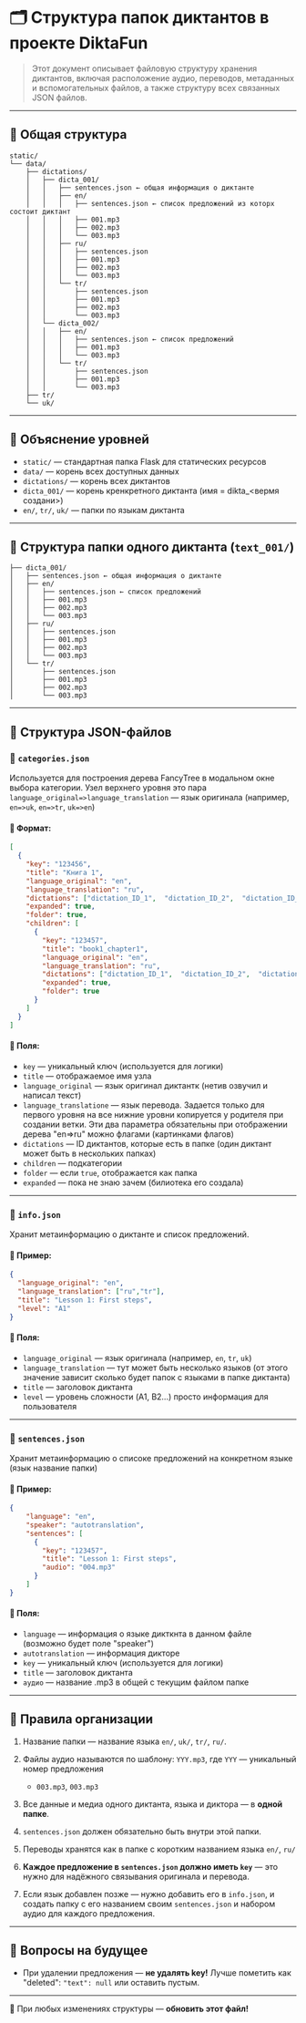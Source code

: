# 🗂️ Структура папок диктантов в проекте DiktaFun

> Этот документ описывает файловую структуру хранения диктантов, включая расположение аудио, переводов, метаданных и вспомогательных файлов, а также структуру всех связанных JSON файлов.

---

## 📁 Общая структура

```plaintext
static/
└── data/
    ├── dictations/
    │   ├── dicta_001/
    │   │   ├── sentences.json ← общая информация о диктанте
    │   │   ├── en/
    │   │   │   ├── sentences.json ← список предложений из которх состоит диктант
    │   │   │   ├── 001.mp3
    │   │   │   ├── 002.mp3
    │   │   │   └── 003.mp3
    │   │   ├── ru/
    │   │   │   ├── sentences.json
    │   │   │   ├── 001.mp3
    │   │   │   ├── 002.mp3
    │   │   │   └── 003.mp3
    │   │   └── tr/
    │   │       ├── sentences.json
    │   │       ├── 001.mp3
    │   │       ├── 002.mp3
    │   │       └── 003.mp3
    │   └── dicta_002/
    │   │   ├── en/
    │   │   │   ├── sentences.json ← список предложений
    │   │   │   ├── 001.mp3
    │   │   │   └── 003.mp3
    │   │   └── tr/
    │   │       ├── sentences.json
    │   │       ├── 001.mp3
    │   │       └── 003.mp3
    ├── tr/
    └── uk/
```

---

## 📁 Объяснение уровней

* `static/` — стандартная папка Flask для статических ресурсов
* `data/` — корень всех доступных данных
* `dictations/` — корень всех диктантов
* `dicta_001/` — корень кренкретного диктанта (имя = dikta_<вермя создани>)
* `en/`, `tr/`, `uk/` — папки по языкам  диктанта


---

## 📁 Структура папки одного диктанта (`text_001/`)

```
├── dicta_001/
│   ├── sentences.json ← общая информация о диктанте
│   ├── en/
│   │   ├── sentences.json ← список предложений
│   │   ├── 001.mp3
│   │   ├── 002.mp3
│   │   └── 003.mp3
│   ├── ru/
│   │   ├── sentences.json
│   │   ├── 001.mp3
│   │   ├── 002.mp3
│   │   └── 003.mp3
│   └── tr/
│       ├── sentences.json
│       ├── 001.mp3
│       ├── 002.mp3
│       └── 003.mp3
```
---

## 📄 Структура JSON-файлов

### 📘 `categories.json`

Используется для построения дерева FancyTree в модальном окне выбора категории. Узел верхнего уровня это пара `language_original=>language_translation` — язык оригинала (например, `en=>uk`, `en=>tr`, `uk=>en`)


#### 🔹 Формат:

```json
[
  {
    "key": "123456",
    "title": "Книга 1",
    "language_original": "en",
    "language_translation": "ru",
    "dictations": ["dictation_ID_1",  "dictation_ID_2",  "dictation_ID_3"],
    "expanded": true,
    "folder": true,
    "children": [
      {
        "key": "123457",
        "title": "book1_chapter1",
        "language_original": "en",
        "language_translation": "ru",
        "dictations": ["dictation_ID_1",  "dictation_ID_2",  "dictation_ID_3"],
        "expanded": true,
        "folder": true
      }
    ]
  }
]
```

#### 🔹 Поля:

* `key` — уникальный ключ (используется для логики)
* `title` — отображаемое имя узла
* `language_original` — язык оригинал диктантк (нетив озвучил и написал текст)
* `language_translatione` — язык перевода. Задается только для первого уровня на все нижние уровни копируется у родителя при создании ветки. Эти два параметра обязательны при отображении дерева "en=>ru" можно флагами (картинками флагов)
* `dictations` — ID диктантов, которые есть в папке (один диктант может быть в нескольких папках)
* `children` — подкатегории
* `folder` — если `true`, отображается как папка
* `expanded` — пока не знаю зачем (билиотека его создала)

---

### 📘 `info.json`

Хранит метаинформацию о диктанте и список предложений.

#### 🔹 Пример:

```json
{
  "language_original": "en",
  "language_translation": ["ru","tr"],
  "title": "Lesson 1: First steps",
  "level": "A1"
}
```

#### 🔹 Поля:

* `language_original` — язык оригинала (например, `en`, `tr`, `uk`)
* `language_translation` — тут может быть несколько языков (от этого значение зависит сколько будет папок с языками в папке диктанта)
* `title` — заголовок диктанта
* `level` — уровень сложности (A1, B2...) просто информация для пользователя


---

### 📘 `sentences.json`

Хранит метаинформацию о списоке предложений на конкретном языке (язык название папки)

#### 🔹 Пример:

```json
{
    "language": "en",
    "speaker": "autotranslation",
    "sentences": [
      {
        "key": "123457",
        "title": "Lesson 1: First steps",
        "audio": "004.mp3"
      }
    ]
}
```

#### 🔹 Поля:

* `language` — информация о языке дикткнта в данном файле (возможно будет поле "speaker") 
* `autotranslation` — информация дикторе 
* `key` — уникальный ключ (используется для логики) 
* `title` — заголовок диктанта
* `аудио` — название .mp3 в общей с текущим файлом папке

---

## 🎯 Правила организации

1. Название папки — название языка `en/`, `uk/`, `tr/`, `ru/`.
2. Файлы аудио называются по шаблону: `YYY.mp3`, где `YYY` — уникальный номер предложения

   * `003.mp3`, `003.mp3`
3. Все данные и медиа одного диктанта, языка и диктора — в **одной папке**.
4. `sentences.json` должен обязательно быть внутри этой папки.
5. Переводы хранятся как в папке с коротким названием языка `en/`, `ru/`
6. **Каждое предложение в `sentences.json` должно иметь `key`** — это нужно для надёжного связывания оригинала и перевода.
7. Если язык добавлен позже — нужно добавить его в `info.json`, и создать папку с его названием своим `sentences.json` и набором аудио для каждого предложения.

---


## 🧠 Вопросы на будущее

* При удалении предложения — **не удалять key!** Лучше пометить как "deleted": `"text": null` или оставить пустым.


---

📌 При любых изменениях структуры — **обновить этот файл!**
